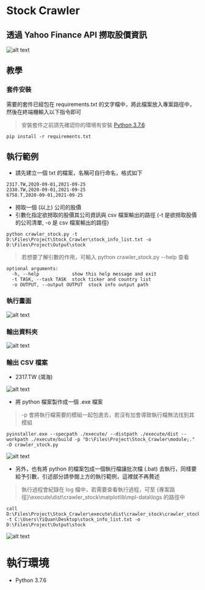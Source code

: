 # Stock Crawler

## 透過 Yahoo Finance API 撈取股價資訊

![alt text](https://imgur.com/SEyXbAC.png)

## 教學
### 套件安裝
需要的套件已經包在 requirements.txt 的文字檔中，將此檔案放入專案路徑中，然後在終端機輸入以下指令即可
> 安裝套件之前請先確認你的環境有安裝 [Python 3.7.6](https://www.python.org/downloads/release/python-376/)
```
pip install -r requirements.txt
```

## 執行範例
* 請先建立一個 txt 的檔案，名稱可自行命名，格式如下
```
2317.TW,2020-09-01,2021-09-25
2330.TW,2020-09-01,2021-09-25
6758.T,2020-09-01,2021-09-25
```

* 撈取一個 (以上) 公司的股價
* 引數化指定欲撈取的股價其公司資訊與 csv 檔案輸出的路徑 (-t 是欲撈取股價的公司清單, -o 是 csv 檔案輸出的路徑)

```
python crawler_stock.py -t D:\Files\Project\Stock_Crawler\stock_info_list.txt -o D:\Files\Project\Output\stock
```
> 若想要了解引數的作用，可輸入 python crawler_stock.py --help 查看

```
optional arguments:
  -h, --help            show this help message and exit
  -t TASK, --task TASK  stock ticker and country list
  -o OUTPUT, --output OUTPUT  stock info output path
```

### 執行畫面
![alt text](https://imgur.com/F2fYuOY.png)

### 輸出資料夾
![alt text](https://imgur.com/SNMz0I3.png)

### 輸出 CSV 檔案

* 2317.TW (鴻海)

![alt text](https://imgur.com/dp3Y39K.png)

* 將 python 檔案製作成一個 .exe 檔案

> -p 會將執行檔需要的模組一起包進去，若沒有加會導致執行檔無法找到其模組

```
pyinstaller.exe --specpath ./execute/ --distpath ./execute/dist --workpath ./execute/build -p "D:\Files\Project\Stock_Crawler\module;." -D crawler_stock.py
```
![alt text](https://imgur.com/m35Aun6.png)

* 另外，也有將 python 的檔案包成一個執行檔讓批次檔 (.bat) 去執行，同樣要給予引數，引述部分請參閱上方的執行範例，這裡就不再贅述

> 執行過程會紀錄在 log 檔中，若需要查看執行過程，可至 {專案路徑}\execute\dist\crawler_stock\matplotlib\mpl-data\logs 的路徑中
```
call D:\Files\Project\Stock_Crawler\execute\dist\crawler_stock\crawler_stock.exe -t C:\Users\YiQuan\Desktop\stock_info_list.txt -o D:\Files\Project\Output\stock
```

![alt text](https://imgur.com/gU0sVEz.png)

# 執行環境
* Python 3.7.6
